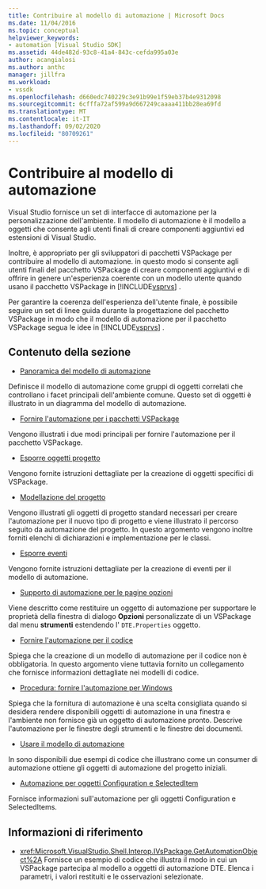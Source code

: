 ```yaml
---
title: Contribuire al modello di automazione | Microsoft Docs
ms.date: 11/04/2016
ms.topic: conceptual
helpviewer_keywords:
- automation [Visual Studio SDK]
ms.assetid: 44de482d-93c8-41a4-843c-cefda995a03e
author: acangialosi
ms.author: anthc
manager: jillfra
ms.workload:
- vssdk
ms.openlocfilehash: d660edc740229c3e91b99e1f59eb37b4e9312098
ms.sourcegitcommit: 6cfffa72af599a9d667249caaaa411bb28ea69fd
ms.translationtype: MT
ms.contentlocale: it-IT
ms.lasthandoff: 09/02/2020
ms.locfileid: "80709261"
---
```

# <a name="contribute-to-the-automation-model"></a>Contribuire al modello di automazione
Visual Studio fornisce un set di interfacce di automazione per la personalizzazione dell'ambiente. Il modello di automazione è il modello a oggetti che consente agli utenti finali di creare componenti aggiuntivi ed estensioni di Visual Studio.

 Inoltre, è appropriato per gli sviluppatori di pacchetti VSPackage per contribuire al modello di automazione. in questo modo si consente agli utenti finali del pacchetto VSPackage di creare componenti aggiuntivi e di offrire in genere un'esperienza coerente con un modello utente quando usano il pacchetto VSPackage in [!INCLUDE[vsprvs](../../code-quality/includes/vsprvs_md.md)] .

 Per garantire la coerenza dell'esperienza dell'utente finale, è possibile seguire un set di linee guida durante la progettazione del pacchetto VSPackage in modo che il modello di automazione per il pacchetto VSPackage segua le idee in [!INCLUDE[vsprvs](../../code-quality/includes/vsprvs_md.md)] .

## <a name="in-this-section"></a>Contenuto della sezione
- [Panoramica del modello di automazione](../../extensibility/internals/automation-model-overview.md)

 Definisce il modello di automazione come gruppi di oggetti correlati che controllano i facet principali dell'ambiente comune. Questo set di oggetti è illustrato in un diagramma del modello di automazione.

- [Fornire l'automazione per i pacchetti VSPackage](../../extensibility/internals/providing-automation-for-vspackages.md)

 Vengono illustrati i due modi principali per fornire l'automazione per il pacchetto VSPackage.

- [Esporre oggetti progetto](../../extensibility/internals/exposing-project-objects.md)

 Vengono fornite istruzioni dettagliate per la creazione di oggetti specifici di VSPackage.

- [Modellazione del progetto](../../extensibility/internals/project-modeling.md)

 Vengono illustrati gli oggetti di progetto standard necessari per creare l'automazione per il nuovo tipo di progetto e viene illustrato il percorso seguito da automazione del progetto. In questo argomento vengono inoltre forniti elenchi di dichiarazioni e implementazione per le classi.

- [Esporre eventi](../../extensibility/internals/exposing-events-in-the-visual-studio-sdk.md)

 Vengono fornite istruzioni dettagliate per la creazione di eventi per il modello di automazione.

- [Supporto di automazione per le pagine opzioni](../../extensibility/internals/automation-support-for-options-pages.md)

 Viene descritto come restituire un oggetto di automazione per supportare le proprietà della finestra di dialogo **Opzioni** personalizzate di un VSPackage dal menu **strumenti** estendendo l' `DTE.Properties` oggetto.

- [Fornire l'automazione per il codice](../../extensibility/internals/providing-automation-for-code.md)

 Spiega che la creazione di un modello di automazione per il codice non è obbligatoria. In questo argomento viene tuttavia fornito un collegamento che fornisce informazioni dettagliate nei modelli di codice.

- [Procedura: fornire l'automazione per Windows](../../extensibility/internals/how-to-provide-automation-for-windows.md)

 Spiega che la fornitura di automazione è una scelta consigliata quando si desidera rendere disponibili oggetti di automazione in una finestra e l'ambiente non fornisce già un oggetto di automazione pronto. Descrive l'automazione per le finestre degli strumenti e le finestre dei documenti.

- [Usare il modello di automazione](../../extensibility/internals/using-the-automation-model.md)

 In sono disponibili due esempi di codice che illustrano come un consumer di automazione ottiene gli oggetti di automazione del progetto iniziali.

- [Automazione per oggetti Configuration e SelectedItem](../../extensibility/internals/automation-for-configuration-and-selecteditem-objects.md)

 Fornisce informazioni sull'automazione per gli oggetti Configuration e SelectedItems.

## <a name="reference"></a>Informazioni di riferimento
- <xref:Microsoft.VisualStudio.Shell.Interop.IVsPackage.GetAutomationObject%2A> Fornisce un esempio di codice che illustra il modo in cui un VSPackage partecipa al modello a oggetti di automazione DTE. Elenca i parametri, i valori restituiti e le osservazioni selezionate.
